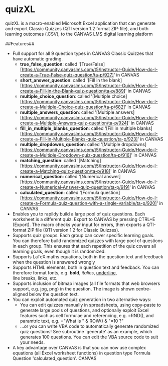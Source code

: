 # quizXL
quizXL is a macro-enabled Microsoft Excel application that can generate and export Classic Quizzes (QTI version 1.2 format ZIP-file), and both learning outcomes (.CSV), to the CANVAS LMS digital learning platform

##Features##
- Full support for all 9 question types in CANVAS Classic Quizzes that have automatic grading.
  - **true_false_question**: called '[True/False][https://community.canvaslms.com/t5/Instructor-Guide/How-do-I-create-a-True-False-quiz-question/ta-p/927]' in CANVAS
  - **short_answer_question**: called '[Fill in the blank][https://community.canvaslms.com/t5/Instructor-Guide/How-do-I-create-a-Fill-in-the-Blank-quiz-question/ta-p/889]' in CANVAS
  - **multiple_choice_question**: called '[Multiple choice][https://community.canvaslms.com/t5/Instructor-Guide/How-do-I-create-a-Multiple-Choice-quiz-question/ta-p/682]' in CANVAS
  - **multiple_answers_question**: called '[Multiple answers][https://community.canvaslms.com/t5/Instructor-Guide/How-do-I-create-a-Multiple-Answers-quiz-question/ta-p/924]' in CANVAS
  - **fill_in_multiple_blanks_question**: called '[Fill in multiple blanks][https://community.canvaslms.com/t5/Instructor-Guide/How-do-I-create-a-Fill-in-Multiple-Blanks-quiz-question/ta-p/923]' in CANVAS
  - **multiple_dropdowns_question**: called '[Multiple dropdowns][https://community.canvaslms.com/t5/Instructor-Guide/How-do-I-create-a-Multiple-Dropdown-quiz-question/ta-p/916]' in CANVAS
  - **matching_question**: called '[Matching][https://community.canvaslms.com/t5/Instructor-Guide/How-do-I-create-a-Matching-quiz-question/ta-p/918]' in CANVAS
  - **numerical_question**: called '[Numerical answer][https://community.canvaslms.com/t5/Instructor-Guide/How-do-I-create-a-Numerical-Answer-quiz-question/ta-p/919]' in CANVAS
  - **calculated_question**: called '[Formula question][https://community.canvaslms.com/t5/Instructor-Guide/How-do-I-create-a-Formula-quiz-question-with-a-single-variable/ta-p/920]' in CANVAS
- Enables you to rapildy build a large pool of quiz questions. Each worksheet is a different quiz. Export to CANVAS by pressing CTRL+E (Export). The macro checks your input for errors, then exports a QTI-format ZIP file (QTI version 1.2 for Classic Quizzes).
- Supports quiz groups. Each group can cover specific learning goals. You can therefore build randomized quizzes with large pool of questions in each group. This ensures that each repetition of the quiz covers all learning goals, even though it is randomized.
- Supports LaTeX maths equations, both in the question text and feedback when the question is answered wrongly
- Supports HTML elements, both in question text and feedback. You can therefore format fonts, e.g. <b>bold</b>, <i>italics</i>, <u>underline</u>, <br> line breaks, <a href..>links</a>, etc.
- Supports inclusion of bitmap images (all file formats that web browsers support, e.g. jpg, png) in the question. The image is shown centre-aligned below the question text.
- You can exploit automated quiz generation in two alternative ways:
  - You can edit quizzes manually in spreadsheets, using copy-paste to generate large pools of questions, and optionally exploit Excel features such as cell formulae and referencing, e.g. =RND(), and paramtric text, e.g. ="What is " & ROW() & "×10 ?"
  - ...or you can write VBA code to automatically generate randomized quiz questions! See subroutine 'generate' as an example, which generates 100 questions. You can edit the VBA source code to suit your needs.
- A key advantage over CANVAS is that you can now use complex equations (all Excel worksheet functions) in question type Formula Question 'calculated_question'. CANVAS 
